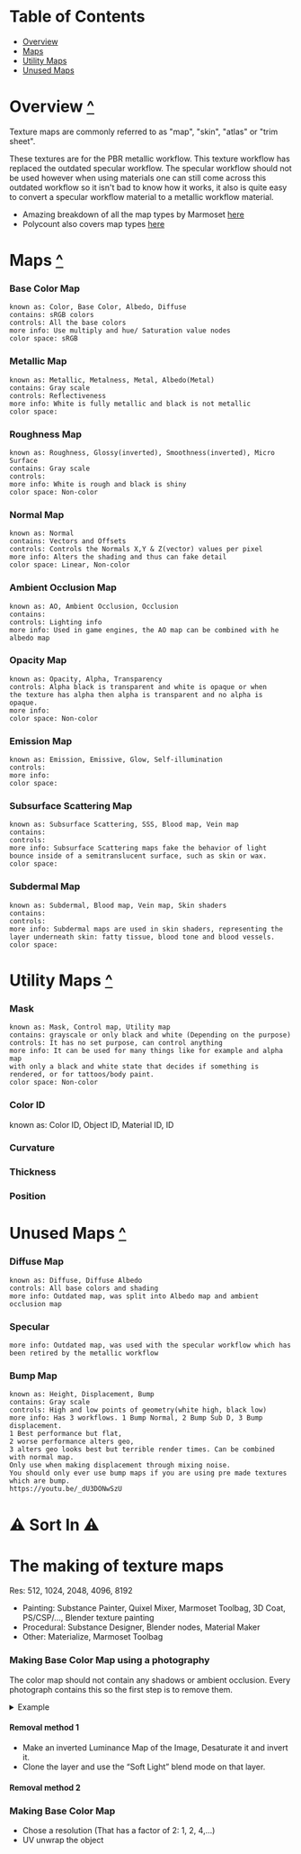 # Table of Contents
- [Overview](#Overview-)
- [Maps](#Maps-)
- [Utility Maps](#Utility-Maps-)
- [Unused Maps](#Unused-Maps-)

# Overview [^](#table-of-contents)
Texture maps are commonly referred to as "map", "skin", "atlas" or "trim sheet".

These textures are for the PBR metallic workflow. This texture workflow has replaced the outdated specular workflow. The specular workflow should not be used however when using materials one can still come across this outdated workflow so it isn't bad to know how it works, it also is quite easy to convert a specular workflow material to a metallic workflow material.

- Amazing breakdown of all the map types by Marmoset [here](https://marmoset.co/posts/toolbag-baking-tutorial/#maptypes)
- Polycount also covers map types [here](http://wiki.polycount.com/wiki/Texture_types)

# Maps [^](#table-of-contents)
### Base Color Map
```
known as: Color, Base Color, Albedo, Diffuse
contains: sRGB colors
controls: All the base colors
more info: Use multiply and hue/ Saturation value nodes
color space: sRGB
```
### Metallic Map
```
known as: Metallic, Metalness, Metal, Albedo(Metal)
contains: Gray scale
controls: Reflectiveness
more info: White is fully metallic and black is not metallic
color space:
```
### Roughness Map
```
known as: Roughness, Glossy(inverted), Smoothness(inverted), Micro Surface  
contains: Gray scale
controls:
more info: White is rough and black is shiny
color space: Non-color
```
### Normal Map
```
known as: Normal
contains: Vectors and Offsets
controls: Controls the Normals X,Y & Z(vector) values per pixel 
more info: Alters the shading and thus can fake detail
color space: Linear, Non-color
```

### Ambient Occlusion Map
```
known as: AO, Ambient Occlusion, Occlusion
contains: 
controls: Lighting info
more info: Used in game engines, the AO map can be combined with he albedo map 
```
### Opacity Map
```
known as: Opacity, Alpha, Transparency
controls: Alpha black is transparent and white is opaque or when
the texture has alpha then alpha is transparent and no alpha is opaque.
more info:
color space: Non-color
```
### Emission Map
```
known as: Emission, Emissive, Glow, Self-illumination
controls:
more info:
color space:
```

### Subsurface Scattering Map
```
known as: Subsurface Scattering, SSS, Blood map, Vein map
contains:
controls:
more info: Subsurface Scattering maps fake the behavior of light bounce inside of a semitranslucent surface, such as skin or wax. 
color space:
```
### Subdermal Map
```
known as: Subdermal, Blood map, Vein map, Skin shaders
contains:
controls:
more info: Subdermal maps are used in skin shaders, representing the layer underneath skin: fatty tissue, blood tone and blood vessels.
color space:
```

# Utility Maps [^](#table-of-contents)
### Mask
```
known as: Mask, Control map, Utility map
contains: grayscale or only black and white (Depending on the purpose)
controls: It has no set purpose, can control anything
more info: It can be used for many things like for example and alpha map 
with only a black and white state that decides if something is rendered, or for tattoos/body paint.
color space: Non-color
```
### Color ID
known as: Color ID, Object ID, Material ID, ID
### Curvature
### Thickness
### Position


# Unused Maps [^](#table-of-contents)

### Diffuse Map
```
known as: Diffuse, Diffuse Albedo
controls: All base colors and shading
more info: Outdated map, was split into Albedo map and ambient occlusion map
```
### Specular
```
more info: Outdated map, was used with the specular workflow which has been retired by the metallic workflow
```
### Bump Map
```
known as: Height, Displacement, Bump
contains: Gray scale
controls: High and low points of geometry(white high, black low)
more info: Has 3 workflows. 1 Bump Normal, 2 Bump Sub D, 3 Bump displacement. 
1 Best performance but flat, 
2 worse performance alters geo, 
3 alters geo looks best but terrible render times. Can be combined with normal map. 
Only use when making displacement through mixing noise. 
You should only ever use bump maps if you are using pre made textures which are bump.
https://youtu.be/_dU3DONwSzU
```

# ⚠ Sort In ⚠
# The making of texture maps
Res: 512, 1024, 2048, 4096, 8192

- Painting: Substance Painter, Quixel Mixer, Marmoset Toolbag, 3D Coat, PS/CSP/..., Blender texture painting
- Procedural: Substance Designer, Blender nodes, Material Maker
- Other: Materialize, Marmoset Toolbag

### Making Base Color Map using a photography
The color map should not contain any shadows or ambient occlusion. Every photograph contains this so the first step is to remove them.

<details>
<summary>Example</summary>

Left Bad | Right Good

<img src="https://i.imgur.com/xuSHJsS.jpg" height="250">
</details>

#### Removal method 1
- Make an inverted Luminance Map of the Image, Desaturate it and invert it.
- Clone the layer and use the “Soft Light” blend mode on that layer.

#### Removal  method 2

### Making Base Color Map
- Chose a resolution (That has a factor of 2: 1, 2, 4,...)
- UV unwrap the object

